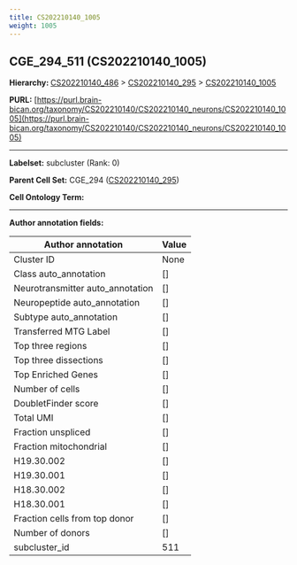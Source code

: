 ```yaml
---
title: CS202210140_1005
weight: 1005
---
```

## CGE_294_511 (CS202210140_1005)
<b>Hierarchy: </b>
[CS202210140_486](../CS202210140_486) >
[CS202210140_295](../CS202210140_295) >
[CS202210140_1005](../CS202210140_1005)

**PURL:** [https://purl.brain-bican.org/taxonomy/CS202210140/CS202210140_neurons/CS202210140_1005](https://purl.brain-bican.org/taxonomy/CS202210140/CS202210140_neurons/CS202210140_1005)

---


**Labelset:** subcluster (Rank: 0)

**Parent Cell Set:** CGE_294 ([CS202210140_295](../CS202210140_295))



**Cell Ontology Term:** 

[MARKER GENES.]: #


---

[TRANSFERRED ANNOTATIONS.]: #


[AUTHOR ANNOTATION FIELDS.]: #


**Author annotation fields:**

| Author annotation | Value |
|-------------------|-------|
|Cluster ID|None|
|Class auto_annotation|[]|
|Neurotransmitter auto_annotation|[]|
|Neuropeptide auto_annotation|[]|
|Subtype auto_annotation|[]|
|Transferred MTG Label|[]|
|Top three regions|[]|
|Top three dissections|[]|
|Top Enriched Genes|[]|
|Number of cells|[]|
|DoubletFinder score|[]|
|Total UMI|[]|
|Fraction unspliced|[]|
|Fraction mitochondrial|[]|
|H19.30.002|[]|
|H19.30.001|[]|
|H18.30.002|[]|
|H18.30.001|[]|
|Fraction cells from top donor|[]|
|Number of donors|[]|
|subcluster_id|511|
